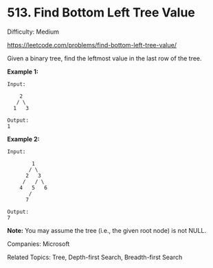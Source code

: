 # 513. Find Bottom Left Tree Value

Difficulty: Medium

https://leetcode.com/problems/find-bottom-left-tree-value/

Given a binary tree, find the leftmost value in the last row of the tree.

**Example 1:**
```
Input:

    2
   / \
  1   3

Output:
1
```
**Example 2:**
```
Input:

        1
       / \
      2   3
     /   / \
    4   5   6
       /
      7

Output:
7
```
**Note:** You may assume the tree (i.e., the given root node) is not NULL.

Companies: Microsoft

Related Topics: Tree, Depth-first Search, Breadth-first Search
